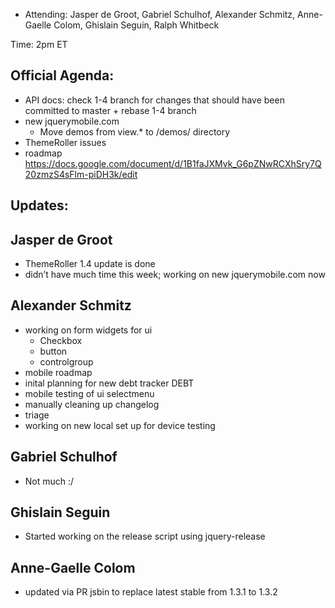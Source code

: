* Attending: Jasper de Groot, Gabriel Schulhof, Alexander Schmitz, Anne-Gaelle Colom, Ghislain Seguin, Ralph Whitbeck

Time: 2pm ET

## Official Agenda:
* API docs: check 1-4 branch for changes that should have been committed to master + rebase 1-4 branch
* new jquerymobile.com
  - Move demos from view.* to /demos/ directory
* ThemeRoller issues
* roadmap https://docs.google.com/document/d/1B1faJXMvk_G6pZNwRCXhSry7Q20zmzS4sFlm-piDH3k/edit 


## Updates:

## Jasper de Groot
* ThemeRoller 1.4 update is done
* didn’t have much time this week; working on new jquerymobile.com now


## Alexander Schmitz
* working on form widgets for ui
  - Checkbox
  - button
  - controlgroup
* mobile roadmap
* inital planning for new debt tracker DEBT
* mobile testing of ui selectmenu
* manually cleaning up changelog
* triage
* working on new local set up for device testing


## Gabriel Schulhof
* Not much :/


## Ghislain Seguin
* Started working on the release script using jquery-release


## Anne-Gaelle Colom
* updated via PR jsbin to replace latest stable from 1.3.1 to 1.3.2
